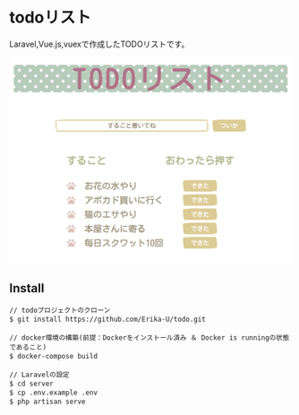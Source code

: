 # todoリスト

Laravel,Vue.js,vuexで作成したTODOリストです。

![イメージ画像](https://github.com/Erika-U/todo/blob/img/todosite-view.png)

## Install

```
// todoプロジェクトのクローン
$ git install https://github.com/Erika-U/todo.git

// docker環境の構築(前提：Dockerをインストール済み ＆ Docker is runningの状態であること)
$ docker-compose build

// Laravelの設定
$ cd server
$ cp .env.example .env
$ php artisan serve

```

